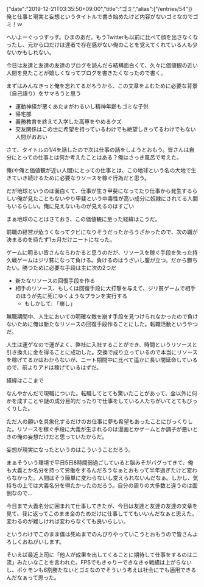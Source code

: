 {"date":"2019-12-21T03:35:50+09:00","title":"ゴミ","alias":["/entries/54"]}
俺と仕事と現実と妄想というタイトルで書き始めたけど内容がないゴミなのでゴミ！ｗ



へいよーぐっつすっす。ひまのあだ。もうTwitterも以前に比べて顔を出さなくなったし、元から口だけは達者で存在感がない俺のことを覚えてくれている人も少ないかもしれない。

今日は友達と友達の友達のブログを読んだら結構面白くて、久々に価値観の近い人間を見たことが嬉しくなってブログを書きたくなったので書く。

まずはみんなきっと俺を忘れてるだろうから、この文章をよむために必要な背景（自己語り）をサマろうと思う



- 運動神経が悪くあたまがわるいし精神年齢もゴミな子供
- 帰宅部
- 義務教育を終えて入学した高専をやめるクズ
- 交友関係はこの世に希望を持っているわけでも絶望しきってるわけでもない人間がおおい



さて、タイトルの1/4を話したので次は仕事の話をしようとおもう。皆さんは自分にとっての仕事とは何か考えたことはある？俺はさっき風呂で考えた。



俺(や俺と価値観が近い人間)にとっての仕事とは、この地球という名の大地で生きていき続けるために必要なりソースを稼ぐ行為だと思う。

だが地球というのは面白くて、仕事が生き甲斐になってたり仕事から発生するらしい俺が見たこともないやり甲斐という中毒性が高い成分に奴隷にされてる人間もいるらしい。俺に見えないものが見えるのはすごい

まぁ地球のことはさておき、この価値観に至った経緯はこうだ。

前職の経営が危うくなってクビになりそうだったからうざかったので、次の職が決まるのを待たず1ヵ月だけニートになった。

ゲームに明るい皆さんならわかると思うのだが、リソースを稼ぐ手段を失った持久戦ゲームはジリ貧になって負ける。負けるのはうざいし腹が立つ。だから勝ちたい。勝つために必要な手段は主に次の2つだ

- 新たなリソースの回復手段を作る
- 相手のリソース、もしくは回復手段に大打撃を与えて、ジリ貧ゲームで相手のほうが先に死にゆくようなプランを実行する
  - もしかして: 「崩し」

無職期間中、人生においての明確な敵を崩す手段を見つけられなかったので負けないために俺は新たなリソースの回復手段作ることにした。転職活動というやつだ。

人生は運ゲなので運がよく、弊社に入社することができ、時間というリソースと引き換えに金を得ることに成功した。交換で成り立っているので本当にリソースを稼げてるかはわからないが、ニート期間中に比べて遥かに長い間延命しているので、前よりアドは稼げているはずだ。

経緯はここまで

なんやかんだで現職についた。転職してとても驚いたことがあって、金以外に何かを成すことや謎の成分目的だったりで仕事をしている人たちがいてとてもびっくりした。

ただ人の願いを具象化するだけのお仕事に夢も希望もあったことにびっくりした。リソースを稼ぐ手段に大義が生まれるのは漫画とかゲームとか調子が悪いときの俺の妄想だけだと思っていたからだ。

妄想が現実になったというのはこういうことだろう。

まぁそういう環境で平日5日8時間弱過ごしていると脳みそがバグってきて、俺も大義とか名分を持って労働をするんだろうなぁとおもって半年過ぎたけど変わらなかった。人間はそう簡単に変わらないし変えられないんだなぁ。しかし、気持ちの上では大義名分を得たかったのだろう。自分の周りの大多数と違うのは面倒なので…

今日まで大義名分に囲まれて仕事してきたが、今日は友達と友達の友達の文章を見て、我に返ってこのまま金のためだけに仕事しててもいいんだなぁと思えた。変わるのが難しければ変わらなくても良いらしい。

というわけでこのまま僕は死ぬまでのんびりやっていこうとおもうので皆さんよろしくおねがいします。

そいえば最近上司に「他人が成果を出してくることに期待して仕事をするのは二流」みたいなことを言われた。FPSでもきゃりーできなきゃ戦績は上がらないし、ポケモンも6割勝たないとゴミなのでそういう考えは社会にでも適用できるんだなぁって思った。
